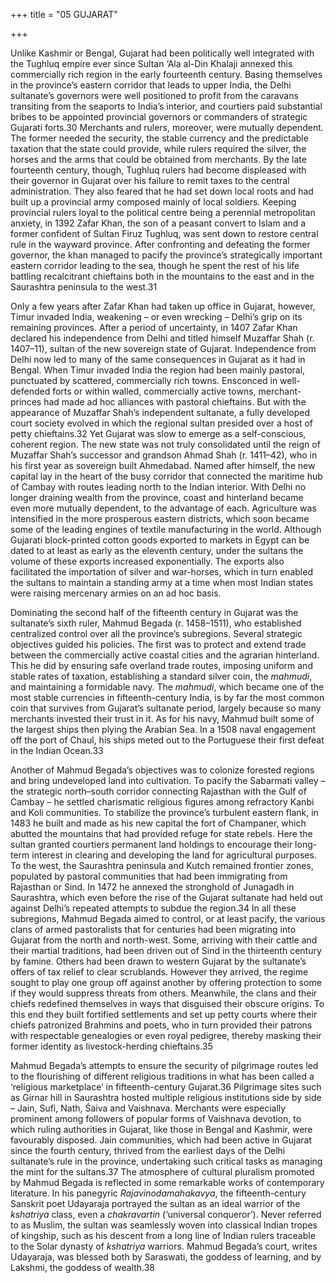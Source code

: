 +++
title = "05 GUJARAT"

+++

Unlike Kashmir or Bengal, Gujarat had been politically well integrated with the Tughluq empire ever since Sultan ‘Ala al-Din Khalaji annexed this commercially rich region in the early fourteenth century. Basing themselves in the province’s eastern corridor that leads to upper India, the Delhi sultanate’s governors were well positioned to profit from the caravans transiting from the seaports to India’s interior, and courtiers paid substantial bribes to be appointed provincial governors or commanders of strategic Gujarati forts.30 Merchants and rulers, moreover, were mutually dependent. The former needed the security, the stable currency and the predictable taxation that the state could provide, while rulers required the silver, the horses and the arms that could be obtained from merchants. By the late fourteenth century, though, Tughluq rulers had become displeased with their governor in Gujarat over his failure to remit taxes to the central administration. They also feared that he had set down local roots and had built up a provincial army composed mainly of local soldiers. Keeping provincial rulers loyal to the political centre being a perennial metropolitan anxiety, in 1392 Zafar Khan, the son of a peasant convert to Islam and a former confident of Sultan Firuz Tughluq, was sent down to restore central rule in the wayward province. After confronting and defeating the former governor, the khan managed to pacify the province’s strategically important eastern corridor leading to the sea, though he spent the rest of his life battling recalcitrant chieftains both in the mountains to the east and in the Saurashtra peninsula to the west.31

Only a few years after Zafar Khan had taken up office in Gujarat, however, Timur invaded India, weakening – or even wrecking – Delhi’s grip on its remaining provinces. After a period of uncertainty, in 1407 Zafar Khan declared his independence from Delhi and titled himself Muzaffar Shah \(r. 1407–11\), sultan of the new sovereign state of Gujarat. Independence from Delhi now led to many of the same consequences in Gujarat as it had in Bengal. When Timur invaded India the region had been mainly pastoral, punctuated by scattered, commercially rich towns. Ensconced in well-defended forts or within walled, commercially active towns, merchant-princes had made ad hoc alliances with pastoral chieftains. But with the appearance of Muzaffar Shah’s independent sultanate, a fully developed court society evolved in which the regional sultan presided over a host of petty chieftains.32 Yet Gujarat was slow to emerge as a self-conscious, coherent region. The new state was not truly consolidated until the reign of Muzaffar Shah’s successor and grandson Ahmad Shah \(r. 1411–42\), who in his first year as sovereign built Ahmedabad. Named after himself, the new capital lay in the heart of the busy corridor that connected the maritime hub of Cambay with routes leading north to the Indian interior. With Delhi no longer draining wealth from the province, coast and hinterland became even more mutually dependent, to the advantage of each. Agriculture was intensified in the more prosperous eastern districts, which soon became some of the leading engines of textile manufacturing in the world. Although Gujarati block-printed cotton goods exported to markets in Egypt can be dated to at least as early as the eleventh century, under the sultans the volume of these exports increased exponentially. The exports also facilitated the importation of silver and war-horses, which in turn enabled the sultans to maintain a standing army at a time when most Indian states were raising mercenary armies on an ad hoc basis.

Dominating the second half of the fifteenth century in Gujarat was the sultanate’s sixth ruler, Mahmud Begada \(r. 1458–1511\), who established centralized control over all the province’s subregions. Several strategic objectives guided his policies. The first was to protect and extend trade between the commercially active coastal cities and the agrarian hinterland. This he did by ensuring safe overland trade routes, imposing uniform and stable rates of taxation, establishing a standard silver coin, the *mahmudi*, and maintaining a formidable navy. The *mahmudi*, which became one of the most stable currencies in fifteenth-century India, is by far the most common coin that survives from Gujarat’s sultanate period, largely because so many merchants invested their trust in it. As for his navy, Mahmud built some of the largest ships then plying the Arabian Sea. In a 1508 naval engagement off the port of Chaul, his ships meted out to the Portuguese their first defeat in the Indian Ocean.33

Another of Mahmud Begada’s objectives was to colonize forested regions and bring undeveloped land into cultivation. To pacify the Sabarmati valley – the strategic north–south corridor connecting Rajasthan with the Gulf of Cambay – he settled charismatic religious figures among refractory Kanbi and Koli communities. To stabilize the province’s turbulent eastern flank, in 1483 he built and made as his new capital the fort of Champaner, which abutted the mountains that had provided refuge for state rebels. Here the sultan granted courtiers permanent land holdings to encourage their long-term interest in clearing and developing the land for agricultural purposes. To the west, the Saurashtra peninsula and Kutch remained frontier zones, populated by pastoral communities that had been immigrating from Rajasthan or Sind. In 1472 he annexed the stronghold of Junagadh in Saurashtra, which even before the rise of the Gujarat sultanate had held out against Delhi’s repeated attempts to subdue the region.34 In all these subregions, Mahmud Begada aimed to control, or at least pacify, the various clans of armed pastoralists that for centuries had been migrating into Gujarat from the north and north-west. Some, arriving with their cattle and their martial traditions, had been driven out of Sind in the thirteenth century by famine. Others had been drawn to western Gujarat by the sultanate’s offers of tax relief to clear scrublands. However they arrived, the regime sought to play one group off against another by offering protection to some if they would suppress threats from others. Meanwhile, the clans and their chiefs redefined themselves in ways that disguised their obscure origins. To this end they built fortified settlements and set up petty courts where their chiefs patronized Brahmins and poets, who in turn provided their patrons with respectable genealogies or even royal pedigree, thereby masking their former identity as livestock-herding chieftains.35

Mahmud Begada’s attempts to ensure the security of pilgrimage routes led to the flourishing of different religious traditions in what has been called a ‘religious marketplace’ in fifteenth-century Gujarat.36 Pilgrimage sites such as Girnar hill in Saurashtra hosted multiple religious institutions side by side – Jain, Sufi, Nath, Śaiva and Vaishnava. Merchants were especially prominent among followers of popular forms of Vaishnava devotion, to which ruling authorities in Gujarat, like those in Bengal and Kashmir, were favourably disposed. Jain communities, which had been active in Gujarat since the fourth century, thrived from the earliest days of the Delhi sultanate’s rule in the province, undertaking such critical tasks as managing the mint for the sultans.37 The atmosphere of cultural pluralism promoted by Mahmud Begada is reflected in some remarkable works of contemporary literature. In his panegyric *Rajavinodamahakavya*, the fifteenth-century Sanskrit poet Udayaraja portrayed the sultan as an ideal warrior of the *kshatriya* class, even a *chakravartin* \(‘universal conqueror’\). Never referred to as Muslim, the sultan was seamlessly woven into classical Indian tropes of kingship, such as his descent from a long line of Indian rulers traceable to the Solar dynasty of *kshatriya* warriors. Mahmud Begada’s court, writes Udayaraja, was blessed both by Saraswati, the goddess of learning, and by Lakshmi, the goddess of wealth.38


